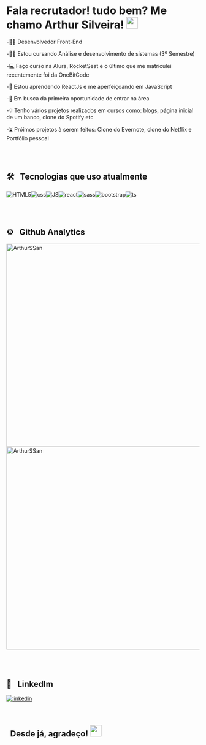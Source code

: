 <h1> Fala recrutador! tudo bem? Me chamo Arthur Silveira!
  <img src="https://raw.githubusercontent.com/kaueMarques/kaueMarques/master/hi.gif" width="30px">
</h1>

-👨‍💻 Desenvolvedor Front-End 

-👨‍🎓 Estou cursando Análise e desenvolvimento de sistemas (3º Semestre)

-💻 Faço curso na Alura, RocketSeat e o último que me matriculei recentemente foi da OneBitCode

-📘 Estou aprendendo ReactJs e me aperfeiçoando em JavaScript

-🔎 Em busca da primeira oportunidade de entrar na área

-💡 Tenho vários projetos realizados em cursos como: blogs, página inicial de um banco, clone do Spotify etc

-⏳ Próimos projetos à serem feitos: Clone do Evernote, clone do Netflix e Portfólio pessoal

<br><br>

## 🛠 &nbsp; Tecnologias que uso atualmente

<div style="display: flex">
  <img align="center" alt="HTML5" src="https://img.shields.io/badge/HTML5-E34F26?style=for-the-badge&logo=html5&logoColor=white">

  <img align="center" alt="css" src="https://img.shields.io/badge/CSS3-1572B6?style=for-the-badge&logo=css3&logoColor=white">

  <img align="center" alt="JS" src="https://img.shields.io/badge/JavaScript-323330?style=for-the-badge&logo=javascript&logoColor=F7DF1E">

  <img align="center" alt="react" src="https://img.shields.io/badge/React-20232A?style=for-the-badge&logo=react&logoColor=61DAFB">

  <img align="center" alt="sass" src="https://img.shields.io/badge/Sass-CC6699?style=for-the-badge&logo=sass&logoColor=white">

  <img align="center" alt="bootstrap" src="https://img.shields.io/badge/Bootstrap-563D7C?style=for-the-badge&logo=bootstrap&logoColor=white">

  <img align="center" alt="ts" src="https://img.shields.io/badge/TypeScript-007ACC?style=for-the-badge&logo=typescript&logoColor=white">
</div>

<br><br>

## ⚙ &nbsp; Github Analytics

<p align="left">
<img width="530em" src="https://github-readme-stats.vercel.app/api?username=ArthurSSan&show_icons=true&theme=radical" alt="ArthurSSan"/>

<img width="530em" src="https://github-readme-stats.vercel.app/api/top-langs/?username=ArthurSSan&layout=compact&theme=radical" alt="ArthurSSan"/>
</p>

<br><br>

## 📱 &nbsp; LinkedIm

[![linkedin](https://img.shields.io/badge/LinkedIn-0077B5?style=for-the-badge&logo=linkedin&logoColor=white)](https://www.linkedin.com/in/arthur-silveira/)

<br>

## &nbsp; Desde já, agradeço! <img src="https://raw.githubusercontent.com/kaueMarques/kaueMarques/master/hi.gif" width="30px">

